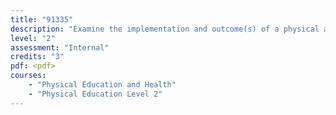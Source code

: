 ```yaml
---
title: "91335"
description: "Examine the implementation and outcome(s) of a physical activity event or opportunity"
level: "2"
assessment: "Internal"
credits: "3"
pdf: <pdf>
courses:
    - "Physical Education and Health"
    - "Physical Education Level 2"
---
```

